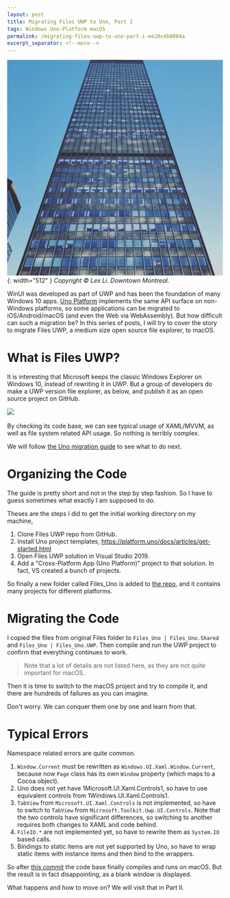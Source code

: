 ```yaml
---
layout: post
title: Migrating Files UWP to Uno, Part I
tags: Windows Uno-Platform macOS
permalink: /migrating-files-uwp-to-uno-part-i-ee20c4b0084a
excerpt_separator: <!--more-->
---
```

![img-description](/images/downtown-montreal.jpg){: width="512" }
_Copyright © Lex Li. Downtown Montreal._

WinUI was developed as part of UWP and has been the foundation of many Windows 10 apps. [Uno Platform](https://platform.uno/docs/articles/intro.html) implements the same API surface on non-Windows platforms, so some applications can be migrated to iOS/Android/macOS (and even the Web via WebAssembly). But how difficult can such a migration be? In this series of posts, I will try to cover the story to migrate Files UWP, a medium size open source file explorer, to macOS.
<!--more-->
# What is Files UWP?

It is interesting that Microsoft keeps the classic Windows Explorer on Windows 10, instead of rewriting it in UWP. But a group of developers do make a UWP version file explorer, as below, and publish it as an open source project on GitHub.

![](https://raw.githubusercontent.com/files-community/files-uwp/master/Files/Assets/FilesHome.png)

By checking its code base, we can see typical usage of XAML/MVVM, as well as file system related API usage. So nothing is terribly complex.

We will follow [the Uno migration guide](https://platform.uno/docs/articles/migrating-apps.html) to see what to do next.

# Organizing the Code

The guide is pretty short and not in the step by step fashion. So I have to guess sometimes what exactly I am supposed to do.

Theses are the steps I did to get the initial working directory on my machine,

1. Clone Files UWP repo from GitHub.
1. Install Uno project templates, https://platform.uno/docs/articles/get-started.html
1. Open Files UWP solution in Visual Studio 2019.
1. Add a "Cross-Platform App (Uno Platform)" project to that solution. In fact, VS created a bunch of projects.

So finally a new folder called Files_Uno is added to [the repo](https://github.com/lextm/files-uwp/tree/uno), and it contains many projects for different platforms.

# Migrating the Code

I copied the files from original Files folder to `Files_Uno | Files_Uno.Shared` and `Files_Uno | Files_Uno.UWP`. Then compile and run the UWP project to confirm that everything continues to work.

> Note that a lot of details are not listed here, as they are not quite important for macOS.

Then it is time to switch to the macOS project and try to compile it, and there are hundreds of failures as you can imagine.

Don't worry. We can conquer them one by one and learn from that.

# Typical Errors

Namespace related errors are quite common.

1. `Window.Current` must be rewritten as `Windows.UI.Xaml.Window.Current`, because now `Page` class has its own `Window` property (which maps to a Cocoa object).
1. Uno does not yet have 1Microsoft.UI.Xaml.Controls1, so have to use equivalent controls from 1Windows.UI.Xaml.Controls1.
1. `TabView` from `Microsoft.UI.Xaml.Controls` is not implemented, so have to switch to `TabView` from `Microsoft.Toolkit.Uwp.UI.Controls`. Note that the two controls have significant differences, so switching to another requires both changes to XAML and code behind.
1. `FileIO.*` are not implemented yet, so have to rewrite them as `System.IO` based calls.
1. Bindings to static items are not yet supported by Uno, so have to wrap static items with instance items and then bind to the wrappers.

So after [this commit](https://github.com/lextm/files-uwp/commit/0375745c65184eec16184e0c1859f5a74e047499) the code base finally compiles and runs on macOS. But the result is in fact disappointing, as a blank window is displayed.

What happens and how to move on? We will visit that in Part II.
